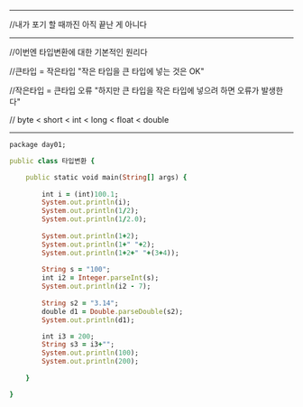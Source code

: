 ***
//내가 포기 할 때까진 아직 끝난 게 아니다
***


//이번엔 타입변환에 대한 기본적인 원리다

//큰타입 = 작은타입 "작은 타입을 큰 타입에 넣는 것은 OK"

//작은타입 = 큰타입 오류 "하지만 큰 타입을 작은 타입에 넣으려 하면 오류가 발생한다"

// byte < short < int < long < float < double

***
```ruby
package day01;

public class 타입변환 {

	public static void main(String[] args) {
		
		int i = (int)100.1;
		System.out.println(i);
		System.out.println(1/2);
		System.out.println(1/2.0);
		
		System.out.println(1+2);
		System.out.println(1+" "+2);
		System.out.println(1+2+" "+(3+4));
		
		String s = "100";
		int i2 = Integer.parseInt(s);
		System.out.println(i2 - 7);
		
		String s2 = "3.14";
		double d1 = Double.parseDouble(s2);
		System.out.println(d1);

		int i3 = 200;
		String s3 = i3+"";
		System.out.println(100);
		System.out.println(200);
		
	}

}
```
